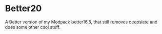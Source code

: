 # Better20
A Better version of my Modpack better16.5, that still removes deepslate and does some other cool stuff.
